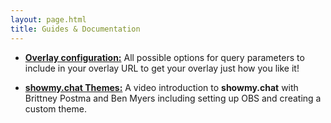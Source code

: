 ```yaml
---
layout: page.html
title: Guides & Documentation
---
```


- **[Overlay configuration:](/docs/configuration/)** All possible options for query parameters to include in your overlay URL to get your overlay just how you like it!

- **[showmy.chat Themes:](https://www.youtube.com/watch?v=RA_MAQppvME)** A video introduction to **showmy.chat** with Brittney Postma and Ben Myers including setting up OBS and creating a custom theme.
